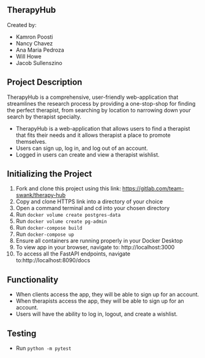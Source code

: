 ## TherapyHub

Created by:
* Kamron Poosti
* Nancy Chavez
* Ana Maria Pedroza
* Will Howe
* Jacob Sullenszino

## Project Description
 TherapyHub is a comprehensive, user-friendly web-application that streamlines the research process by providing a one-stop-shop for finding the perfect therapist, from searching by location to narrowing down your search by therapist specialty.

 * TherapyHub is a web-application that allows users to find a therapist that fits their needs and it allows therapist a place to promote themselves.
 * Users can sign up, log in, and log out of an account.
 * Logged in users can create and view a therapist wishlist.

## Initializing the Project
1. Fork and clone this project using this link: https://gitlab.com/team-swank/therapy-hub
2. Copy and clone HTTPS link into a directory of your choice
3. Open a command terminal and cd into your chosen directory
4. Run `docker volume create postgres-data`
5. Run `docker volume create pg-admin`
6. Run `docker-compose build`
7. Run `docker-compose up`
8. Ensure all containers are running properly in your Docker Desktop
9. To view app in your browser, navigate to: http://localhost:3000
10. To access all the FastAPI endpoints, navigate to:http://localhost:8090/docs

## Functionality
* When clients access the app, they will be able to sign up for an account.
* When therapists access the app, they will be able to sign up for an account.
* Users will have the ability to log in, logout, and create a wishlist.

## Testing
* Run `python -m pytest`

